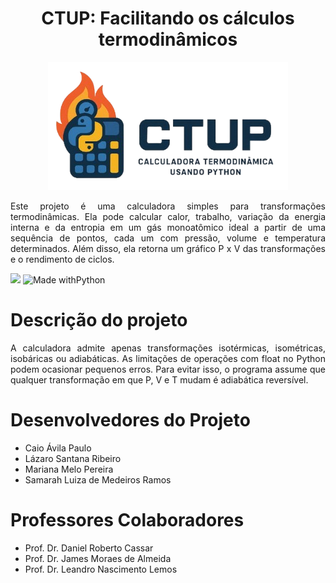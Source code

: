 <h1 align='center'>
  CTUP: Facilitando os cálculos termodinâmicos</a>
</h1>
<div align="center">

  ![logo](images/Logo_CTUP-removebg-preview.png)

</div>
<p align="justify"> Este projeto é uma calculadora simples para transformações termodinâmicas. Ela pode calcular calor, trabalho, variação da energia interna e da entropia em um gás monoatômico ideal a partir de uma sequência de pontos, cada um com pressão, volume e temperatura determinados. Além disso, ela retorna um gráfico P x V das transformações e o rendimento de ciclos.</p>

<p align="center">

  <img loading="lazy" src="http://img.shields.io/static/v1?label=STATUS&message=EM%20DESENVOLVIMENTO&color=GREEN&style=for-the-badge"/>  ![Made withPython](https://img.shields.io/badge/Python-14354C?style=for-the-badge&logo=python&logoColor=white)

</p>

<h1>Descrição do projeto</a></h1>

<p align='justify'> A calculadora admite apenas transformações isotérmicas, isométricas, isobáricas ou adiabáticas. As limitações de operações com float no Python podem ocasionar pequenos erros. Para evitar isso, o programa assume que qualquer transformação em que P, V e T mudam é adiabática reversível. </p>

<h1>Desenvolvedores do Projeto</a></h1>
<ul>
  <li>Caio Ávila Paulo</li>
  <li>Lázaro Santana Ribeiro</li>
  <li>Mariana Melo Pereira</li>
  <li>Samarah Luiza de Medeiros Ramos</li>
</ul>

<h1>Professores Colaboradores</a></h1>
<ul>
  <li>Prof. Dr. Daniel Roberto Cassar</li>
  <li>Prof. Dr. James Moraes de Almeida</li>
  <li>Prof. Dr. Leandro Nascimento Lemos</li>
</ul>